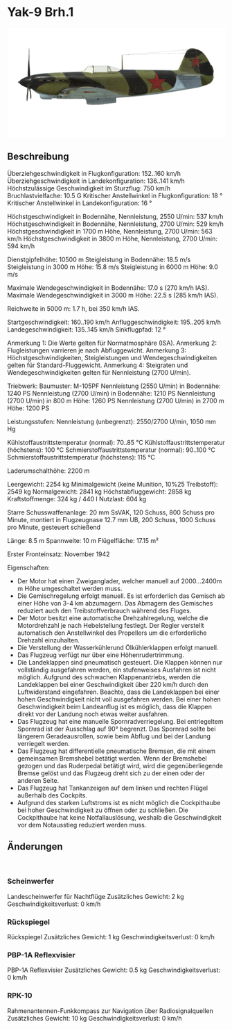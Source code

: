 ﻿# Yak-9 Brh.1

![yak9s1](../images/yak9s1.png)

## Beschreibung

Überziehgeschwindigkeit in Flugkonfiguration: 152..160 km/h
Überziehgeschwindigkeit in Landekonfiguration: 136..141 km/h
Höchstzulässige Geschwindigkeit im Sturzflug: 750 km/h
Bruchlastvielfache: 10.5 G
Kritischer Anstellwinkel in Flugkonfiguration: 18 °
Kritischer Anstellwinkel in Landekonfiguration: 16 °

Höchstgeschwindigkeit in Bodennähe, Nennleistung, 2550 U/min: 537 km/h
Höchstgeschwindigkeit in Bodennähe, Nennleistung, 2700 U/min: 529 km/h
Höchstgeschwindigkeit in 1700 m Höhe, Nennleistung, 2700 U/min: 563 km/h
Höchstgeschwindigkeit in 3800 m Höhe, Nennleistung, 2700 U/min: 594 km/h

Dienstgipfelhöhe: 10500 m
Steigleistung in Bodennähe: 18.5 m/s
Steigleistung in 3000 m Höhe: 15.8 m/s
Steigleistung in 6000 m Höhe: 9.0 m/s

Maximale Wendegeschwindigkeit in Bodennähe: 17.0 s (270 km/h IAS).
Maximale Wendegeschwindigkeit in 3000 m Höhe: 22.5 s (285 km/h IAS).

Reichweite in 5000 m: 1.7 h, bei 350 km/h IAS.

Startgeschwindigkeit: 160..190 km/h
Anfluggeschwindigkeit: 195..205 km/h
Landegeschwindigkeit: 135..145 km/h
Sinkflugpfad: 12 °

Anmerkung 1: Die Werte gelten für Normatmosphäre (ISA).
Anmerkung 2: Flugleistungen varrieren je nach Abfluggewicht.
Anmerkung 3: Höchstgeschwindigkeiten, Steigleistungen und Wendegeschwindigkeiten gelten für Standard-Fluggewicht.
Anmerkung 4: Steigraten und Wendegeschwindigkeiten gelten für Nennleistung (2700 U/min).

Triebwerk:
Baumuster: M-105PF
Nennleistung (2550 U/min) in Bodennähe: 1240 PS
Nennleistung (2700 U/min) in Bodennähe: 1210 PS
Nennleistung (2700 U/min) in 800 m Höhe: 1260 PS
Nennleistung (2700 U/min) in 2700 m Höhe: 1200 PS

Leistungsstufen:
Nennleistung (unbegrenzt): 2550/2700 U/min, 1050 mm Hg

Kühlstoffaustrittstemperatur (normal): 70..85 °C
Kühlstoffaustrittstemperatur (höchstens): 100 °C
Schmierstoffaustrittstemperatur (normal): 90..100 °C
Schmierstoffaustrittstemperatur (höchstens): 115 °C

Laderumschalthöhe: 2200 m

Leergewicht: 2254 kg
Minimalgewicht (keine Munition, 10%25 Treibstoff): 2549 kg
Normalgewicht: 2841 kg
Höchstabfluggewicht: 2858 kg
Kraftstoffmenge: 324 kg / 440 l
Nutzlast: 604 kg

Starre Schusswaffenanlage:
20 mm SsVAK, 120 Schuss, 800 Schuss pro Minute, montiert in Flugzeugnase
12.7 mm UB, 200 Schuss, 1000 Schuss pro Minute, gesteuert schießend

Länge: 8.5 m
Spannweite: 10 m
Flügelfläche: 17.15 m²

Erster Fronteinsatz: November 1942

Eigenschaften:
- Der Motor hat einen Zweiganglader, welcher manuell auf 2000...2400m m Höhe umgeschaltet werden muss.
- Die Gemischregelung erfolgt manuell. Es ist erforderlich das Gemisch ab einer Höhe von 3-4 km abzumagern. Das Abmagern des Gemisches reduziert auch den Treibstoffverbrauch während des Fluges.
- Der Motor besitzt eine automatische Drehzahlregelung, welche die Motordrehzahl je nach Hebelstellung festlegt. Der Regler verstellt automatisch den Anstellwinkel des Propellers um die erforderliche Drehzahl einzuhalten.
- Die Verstellung der Wasserkühlerund Ölkühlerklappen erfolgt manuell.
- Das Flugzeug verfügt nur über eine Höhenrudertrimmung.
- Die Landeklappen sind pneumatisch gesteuert. Die Klappen können nur vollständig ausgefahren werden, ein stufenweises Ausfahren ist nicht möglich. Aufgrund des schwachen Klappenantriebs, werden die Landeklappen bei einer Geschwindigkeit über 220 km/h durch den Luftwiderstand eingefahren. Beachte, dass die Landeklappen bei einer hohen Geschwindigkeit nicht voll ausgefahren werden. Bei einer hohen Geschwindigkeit beim Landeanflug ist es möglich, dass die Klappen direkt vor der Landung noch etwas weiter ausfahren.
- Das Flugzeug hat eine manuelle Spornradverriegelung. Bei entriegeltem Spornrad ist der Ausschlag auf 90° begrenzt. Das Spornrad sollte bei längerem Geradeausrollen, sowie beim Abflug und bei der Landung verriegelt werden.
- Das Flugzeug hat differentielle pneumatische Bremsen, die mit einem gemeinsamen Bremshebel betätigt werden. Wenn der Bremshebel gezogen und das Ruderpedal betätigt wird, wird die gegenüberliegende Bremse gelöst und das Flugzeug dreht sich zu der einen oder der anderen Seite.
- Das Flugzeug hat Tankanzeigen auf dem linken und rechten Flügel außerhalb des Cockpits.
- Aufgrund des starken Luftstroms ist es nicht möglich die Cockpithaube bei hoher Geschwindigkeit zu öffnen oder zu schließen. Die Cockpithaube hat keine Notfallauslösung, weshalb die Geschwindigkeit vor dem Notausstieg reduziert werden muss.

## Änderungen
﻿

### Scheinwerfer

Landescheinwerfer für Nachtflüge
Zusätzliches Gewicht: 2 kg
Geschwindigkeitsverlust: 0 km/h﻿

### Rückspiegel

Rückspiegel
Zusätzliches Gewicht: 1 kg
Geschwindigkeitsverlust: 0 km/h﻿

### PBP-1A Reflexvisier

PBP-1A Reflexvisier
Zusätzliches Gewicht: 0.5 kg
Geschwindigkeitsverlust: 0 km/h﻿


### RPK-10

Rahmenantennen-Funkkompass zur Navigation über Radiosignalquellen
Zusätzliches Gewicht: 10 kg
Geschwindigkeitsverlust: 0 km/h